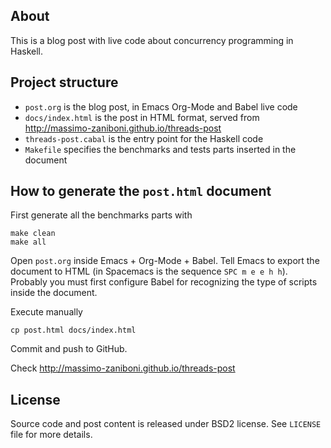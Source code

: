 ## About

This is a blog post with live code about concurrency programming in Haskell.

## Project structure

- `post.org` is the blog post, in Emacs Org-Mode and Babel live code
-  `docs/index.html` is the post in HTML format, served from http://massimo-zaniboni.github.io/threads-post
- `threads-post.cabal` is the entry point for the Haskell code
- `Makefile` specifies the benchmarks and tests parts inserted in the document

## How to generate the `post.html` document

First generate all the benchmarks parts with

    make clean
    make all

Open `post.org` inside Emacs + Org-Mode + Babel. Tell Emacs to export the document to HTML (in Spacemacs is the sequence `SPC m e e h h`). Probably you must first configure Babel for recognizing the type of scripts inside the document.

Execute manually

```
cp post.html docs/index.html
```

Commit and push to GitHub. 

Check http://massimo-zaniboni.github.io/threads-post

## License

Source code and post content is released under BSD2 license. See `LICENSE` file for more details.

